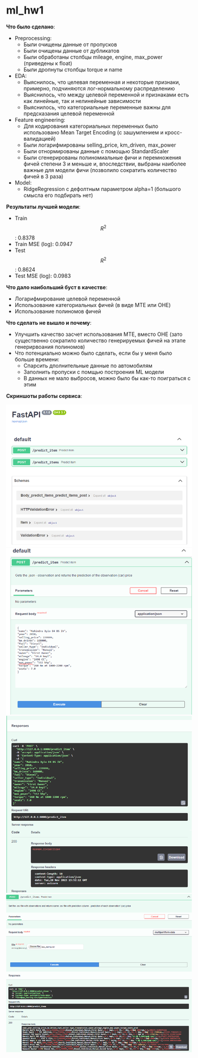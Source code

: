 # ml_hw1

**Что было сделано**:  
 - Preprocessing:
    * Были очищены данные от пропусков   
    * Были очищены данные от дубликатов   
    * Были обработаны столбцы mileage, engine, max_power (приведены к float)    
    * Были дропнуты столбцы torque и name    
 - EDA:   
    * Выяснилось, что целевая переменная и некоторые признаки, примерно, подчиняются лог-нормальному распределению    
    * Выяснилось, что между целевой переменной и признаками есть как линейные, так и нелинейные зависимости   
    * Выяснилось, что категориальные переменные важны для предсказания целевой переменной   
- Feature engineering:    
    * Для кодирования категориальных переменных было использовано Mean Target Encoding (с зашумлением и кросс-валидацией)   
    *  Были логарифмированы selling_price, km_driven, max_power
    *  Были отнормированы данные с помощью StandardScaler
    *  Были сгенерированы полиномиальные фичи и перемножения фичей степени 3 и меньше и, впоследствии, выбраны наиболее важные для модели фичи (позволило сократить количество фичей в 3 раза)
- Model:     
    * RidgeRegression c дефолтным параметром alpha=1 (большого смысла его подбирать нет)    

**Результаты лучшей модели**:    
 - Train $$R^2$$: 0.8378   
 - Train MSE (log): 0.0947    
 - Test $$R^2$$: 0.8624       
 - Test MSE (log): 0.0983    

**Что дало наибольший буст в качестве**:   
 - Логарифмирование целевой переменной   
 - Использование категориальных фичей (в виде MTE или OHE)   
 - Использование полиномов фичей

**Что сделать не вышло и почему**:
 - Улучшить качество засчет использования MTE, вместо OHE (зато существенно сократило количество генерируемых фичей на этапе генерирвоания полиномов)  
 - Что потенциально можно было сделать, если бы у меня было больше времени:
    * Спарсить дполнительные данные по автомобилям
    * Заполнить пропуски с помщью построения ML модели
    * В данных не мало выбросов, можно было бы как-то поиграться  с этим 


**Скриншоты работы сервиса**:

![main](./screenshots/main.png)
![post1 request](./screenshots/post1_request.png)
![post1 response](./screenshots/post1_response.png)
![post2](./screenshots/post2.png)